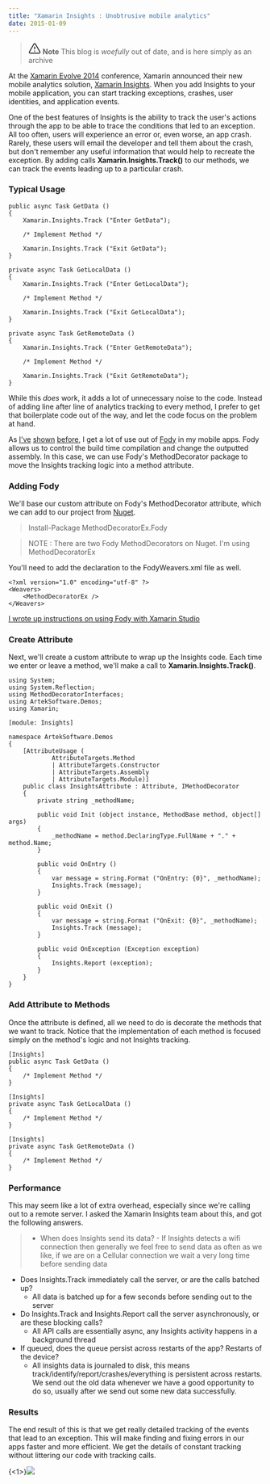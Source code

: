 ```yaml
---
title: "Xamarin Insights : Unobtrusive mobile analytics"
date: 2015-01-09
---
```

> <svg xmlns="http://www.w3.org/2000/svg" viewBox="0 0 24 24" width="24" height="24"><path d="M13 17.5a1 1 0 11-2 0 1 1 0 012 0zm-.25-8.25a.75.75 0 00-1.5 0v4.5a.75.75 0 001.5 0v-4.5z"></path><path fill-rule="evenodd" d="M9.836 3.244c.963-1.665 3.365-1.665 4.328 0l8.967 15.504c.963 1.667-.24 3.752-2.165 3.752H3.034c-1.926 0-3.128-2.085-2.165-3.752L9.836 3.244zm3.03.751a1 1 0 00-1.732 0L2.168 19.499A1 1 0 003.034 21h17.932a1 1 0 00.866-1.5L12.866 3.994z"></path></svg> **Note**
> This blog is _woefully_ out of date, and is here simply as an archive

At the [Xamarin Evolve 2014](https://evolve.xamarin.com) conference, Xamarin announced their new mobile analytics solution, [Xamarin Insights](https://insights.xamarin.com). When you add Insights to your mobile application, you can start tracking exceptions, crashes, user identities, and application events. 

One of the best features of Insights is the ability to track the user's actions through the app to be able to trace the conditions that led to an exception. All too often, users will experience an error or, even worse, an app crash. Rarely, these users will email the developer and tell them about the crash, but don't remember any useful information that would help to recreate the exception. By adding calls **Xamarin.Insights.Track()** to our methods, we can track the events leading up to a particular crash.

### Typical Usage ###

```language-csharp
public async Task GetData ()
{
	Xamarin.Insights.Track ("Enter GetData");
	
	/* Implement Method */

	Xamarin.Insights.Track ("Exit GetData");
}

private async Task GetLocalData ()
{
	Xamarin.Insights.Track ("Enter GetLocalData");
	
	/* Implement Method */

	Xamarin.Insights.Track ("Exit GetLocalData");
}

private async Task GetRemoteData ()
{
	Xamarin.Insights.Track ("Enter GetRemoteData");
	
	/* Implement Method */

	Xamarin.Insights.Track ("Exit GetRemoteData");
}
```

While this *does* work, it adds a lot of unnecessary noise to the code.  Instead of adding line after line of analytics tracking to every method, I prefer to get that boilerplate code out of the way, and let the code focus on the problem at hand.

As [I've](http://arteksoftware.com/clean-viewmodels-with-xamarin-forms) [shown](http://arteksoftware.com/end-to-end-mvvm-with-xamarin) [before](http://arteksoftware.com/fody-propertychanged-xamarin-studio), I get a lot of use out of [Fody](https://github.com/Fody/Fody) in my mobile apps. Fody allows us to control the build time compilation and change the outputted assembly.  In this case, we can use Fody's MethodDecorator package to move the Insights tracking logic into a method attribute.

### Adding Fody ###

We'll base our custom attribute on Fody's MethodDecorator attribute, which we can add to our project from [Nuget](http://www.nuget.org/packages/MethodDecoratorEx.Fody).

> Install-Package MethodDecoratorEx.Fody

> NOTE : There are two Fody MethodDecorators on Nuget. I'm using MethodDecoratorEx

You'll need to add the declaration to the FodyWeavers.xml file as well.

```language-markup
<?xml version="1.0" encoding="utf-8" ?>  
<Weavers>
	<MethodDecoratorEx />
</Weavers>
```

[I wrote up instructions on using Fody with Xamarin Studio](http://arteksoftware.com/fody-propertychanged-xamarin-studio)

### Create Attribute ###

Next, we'll create a custom attribute to wrap up the Insights code. Each time we enter or leave a method, we'll make a call to **Xamarin.Insights.Track()**.  

```language-csharp
using System;
using System.Reflection;
using MethodDecoratorInterfaces;
using ArtekSoftware.Demos;
using Xamarin;

[module: Insights]

namespace ArtekSoftware.Demos
{
	[AttributeUsage (
    		AttributeTargets.Method 
            | AttributeTargets.Constructor 
            | AttributeTargets.Assembly 
            | AttributeTargets.Module)]
	public class InsightsAttribute : Attribute, IMethodDecorator
	{
		private string _methodName;

		public void Init (object instance, MethodBase method, object[] args)
		{
			_methodName = method.DeclaringType.FullName + "." + method.Name;
		}

		public void OnEntry ()
		{
			var message = string.Format ("OnEntry: {0}", _methodName);
			Insights.Track (message);
		}

		public void OnExit ()
		{
			var message = string.Format ("OnExit: {0}", _methodName);
			Insights.Track (message);
		}

		public void OnException (Exception exception)
		{
			Insights.Report (exception);
		}
	}
}
```

### Add Attribute to Methods ###

Once the attribute is defined, all we need to do is decorate the methods that we want to track.  Notice that the implementation of each method is focused simply on the method's logic and not Insights tracking.

```language-csharp
[Insights]
public async Task GetData ()
{
	/* Implement Method */
}

[Insights]
private async Task GetLocalData ()
{
	/* Implement Method */
}

[Insights]
private async Task GetRemoteData ()
{
	/* Implement Method */
}
```

### Performance ###

This may seem like a lot of extra overhead, especially since we're calling out to a remote server. I asked the Xamarin Insights team about this, and got the following answers.

> - When does Insights send its data?
    - If Insights detects a wifi connection then generally we feel free to send data as often as we like, if we are on a Cellular connection we wait a very long time before sending data
- Does Insights.Track immediately call the server, or are the calls batched up?
    - All data is batched up for a few seconds before sending out to the server
- Do Insights.Track and Insights.Report call the server asynchronously, or are these blocking calls?
	- All API calls are essentially async, any Insights activity happens in a background thread
- If queued, does the queue persist across restarts of the app? Restarts of the device?
    - All insights data is journaled to disk, this means track/identify/report/crashes/everything is persistent across restarts. We send out the old data whenever we have a good opportunity to do so, usually after we send out some new data successfully.

### Results ###

The end result of this is that we get really detailed tracking of the events that lead to an exception. This will make finding and fixing errors in our apps faster and more efficient.  We get the details of constant tracking without littering our code with tracking calls.

{<1>}![](/content/images/2014/Oct/Insights-Events.png)
